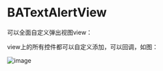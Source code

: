 # BATextAlertView

可以全面自定义弹出视图view：

view上的所有控件都可以自定义添加，可以回调，如图：

![image](https://github.com/boai/BATextAlertView/testImage.png)



